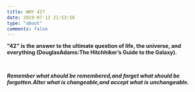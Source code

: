 ```yaml
---
title: WHY 42?
date: 2019-07-12 21:53:59
type: "about"
comments: false
---
```


**"42" is the answer to the ultimate question of life, the universe, and everything (DouglasAdams:The Hitchhiker’s Guide to the Galaxy).**

<br>

***Remember what should be remembered,and forget what should be forgotten.Alter what is changeable,and accept what is unchangeable.***

